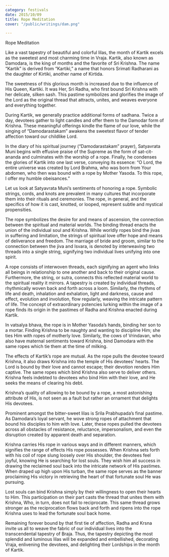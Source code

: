 ```yaml
---
category: festivals
date: 2015/10/09
title: Rope Meditation
cover: "/public/writings/dam.png"

---
```

Rope Meditation  

Like a vast tapestry of beautiful and colorful lilas, the month of Kartik excels as the sweetest and most charming time in Vraja. Kartik, also known as Damodara, is the king of months and the favorite of Sri Krishna. The name “Kartik” is derived from “Kartiki,” a name that honors Srimati Radharani as the daughter of Kirtiki, another name of Kirtida.

The sweetness of this glorious month is increased due to the influence of His Queen, Kartiki. It was Her,  Sri Radha, who first bound Sri Krishna with her delicate, silken sash. This pastime symbolizes and glorifies the image of the Lord as the original thread that attracts, unites, and weaves everyone and everything together.

During Kartik, we generally practice additional forms of sadhana. Twice a day, devotees gather to light candles and offer them to the Damodar form of Krishna. These meaningful offerings kindle the flame of our love, while the singing of “Damodarastakam” awakens the sweetest flavor of tender affection toward our childlike Lord. 

In the diary of his spiritual journey (“Damodarastakam” prayer), Satyavrata Muni begins with effusive praise of the Supreme as the form of sat-cit-ananda and culminates with the worship of a rope. Finally, he condenses the glories of Kartik into one last verse, conveying its essence: “O Lord, the entire universe was created by Lord Brahma, who was born from Your abdomen, who then was bound with a rope by Mother Yasoda. To this rope, I offer my humble obeisances.” 

Let us look at Satyavrata Muni’s sentiments of honoring a rope. Symbolic strings, cords, and knots are prevalent in many cultures that incorporate them into their rituals and ceremonies. The rope, in general, and the specifics of how it is cast, knotted, or looped, represent subtle and mystical propensities.

The rope symbolizes the desire for and means of ascension, the connection between the spiritual and material worlds. The binding thread enacts the union of the individual soul and Krishna. While worldly ropes bind the jivas in suffering and limitation, the strings of spiritual love offer hope and means of deliverance and freedom. The marriage of bride and groom, similar to the connection between the jiva and Isvara, is denoted by interweaving two threads into a single string, signifying two individual lives unifying into one spirit. 

A rope consists of interwoven threads, each signifying an agent who links all beings in relationship to one another and back to their original cause. Furthermore, the string, or sutra, connects this reflected material world to the spiritual reality it mirrors. A tapestry is created by individual threads, rhythmically woven back and forth across a loom. Similarly, the rhythms of life and death, inhalation and exhalation, light and darkness, cause and effect, evolution and involution, flow regularly, weaving the intricate pattern of life. The concept of extraordinary potencies lurking within the image of a rope finds its origin in the pastimes of Radha and Krishna enacted during Kartik. 

In vatsalya bhava, the rope is in Mother Yasoda’s hands, binding her son to a mortar. Finding Krishna to be naughty and wanting to discipline Him; she ties Him with ropes of motherly love. Similarly, the cows of Vrindavan, who also have maternal sentiments toward Krishna, bind Damodara with the same ropes which tie them at the time of milking. 

The effects of Kartik’s rope are mutual. As the rope pulls the devotee toward Krishna, it also draws Krishna into the temple of His devotees’ hearts. The Lord is bound by their love and cannot escape; their devotion renders Him captive. The same ropes which bind Krishna also serve to deliver others. Krishna feels indebted to devotees who bind Him with their love, and He seeks the means of clearing his debt. 

Krishna’s quality of allowing to be bound by a rope, a most astonishing attribute of His, is not seen as a fault but rather an ornament that delights His devotees.

Prominent amongst the bitter-sweet lilas is Srila Prabhupada’s final pastime. As Damodara’s loyal servant,  he wove strong ropes of attachment that bound his disciples to him with love. Later, these ropes pulled the devotees across all obstacles of resistance, reluctance, impersonalism, and even the disruption created by apparent death and separation.

Krishna carries His rope in various ways and in different manners, which signifies the range of effects His rope possesses. When Krishna sets forth with his coil of rope slung loosely over His shoulder, the devotees feel joyful, knowing He is searching for lost souls. They wish him all success in drawing the reclaimed soul back into the intricate network of His pastimes. When draped up high upon His turban, the same rope serves as the banner proclaiming His victory in retrieving the heart of that fortunate soul He was pursuing. 

Lost souls can bind Krishna simply by their willingness to open their hearts to Him. This participation on their part casts the thread that unites them with Krishna, Who, in turn, does not fail to reciprocate. This same thread grows stronger as the reciprocation flows back and forth and ripens into the rope Krishna uses to lead the fortunate soul back home.  

Remaining forever bound by that first tie of affection, Radha and Krsna invite us all to weave the fabric of our individual lives into the transcendental tapestry of Braja. Thus, the tapestry depicting the most splendid and luminous lilas will be expanded and embellished, decorating Vraja, enlivening the devotees, and delighting their Lordships in the month of Kartik.